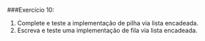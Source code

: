 ###Exercício 10:

1. Complete e teste a implementação de pilha via lista encadeada.
2. Escreva e teste uma implementação de fila via lista encadeada.